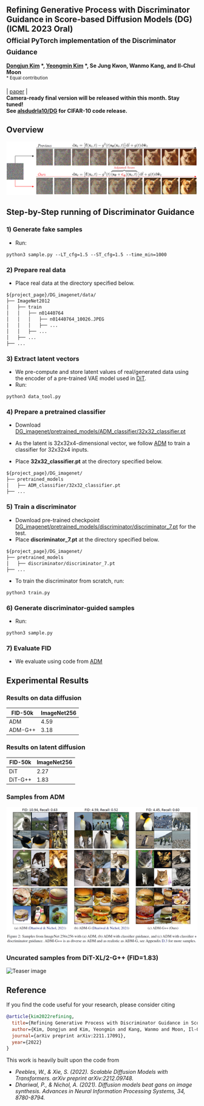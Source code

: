 ## Refining Generative Process with Discriminator Guidance in Score-based Diffusion Models (DG) (ICML 2023 Oral) <br><sub>Official PyTorch implementation of the Discriminator Guidance </sub>
**[Dongjun Kim](https://sites.google.com/view/dongjun-kim) \*, [Yeongmin Kim](https://sites.google.com/view/yeongmin-space/%ED%99%88) \*, Se Jung Kwon, Wanmo Kang, and Il-Chul Moon**   
<sup> * Equal contribution </sup> <br>

| [paper](https://arxiv.org/abs/2211.17091) |  <br>
**Camera-ready final version will be released within this month. Stay tuned!** <br>
**See [alsdudrla10/DG](https://github.com/alsdudrla10/DG) for CIFAR-10 code release.** <br>

## Overview
![Teaser image](./figures/Figure1_v2.PNG)

## Step-by-Step running of Discriminator Guidance

### 1) Generate fake samples
  - Run:
  ```
  python3 sample.py --LT_cfg=1.5 --ST_cfg=1.5 --time_min=1000
   ```
### 2) Prepare real data
  - Place real data at the directory specified below.
  ```
  ${project_page}/DG_imagenet/data/
  ├── ImageNet2012
  │   ├── train
  │   │   ├── n01440764
  │   │   │   ├── n01440764_10026.JPEG
  │   │   │   ├── ...
  │   │   ├── ...
  │   ├── ...
  ├── ...
  ```

### 3) Extract latent vectors
  - We pre-compute and store latent values of real/generated data using the encoder of a pre-trained VAE model used in [DiT](https://github.com/facebookresearch/DiT).
  - Run:
  ```
  python3 data_tool.py
  ```

### 4) Prepare a pretrained classifier
  - Download [DG_imagenet/pretrained_models/ADM_classifier/32x32_classifier.pt](https://drive.google.com/drive/folders/1yxjvfIW6HvLSJHACkC5-5U46Mny81SSI)
  - As the latent is 32x32x4-dimensional vector, we follow [ADM](https://github.com/openai/guided-diffusion) to train a classifier for 32x32x4 inputs.

  - Place **32x32_classifier.pt** at the directory specified below.
  ```
  ${project_page}/DG_imagenet/
  ├── pretrained_models
  │   ├── ADM_classifier/32x32_classifier.pt
  ├── ...
  ```

### 5) Train a discriminator
  - Download pre-trained checkpoint [DG_imagenet/pretrained_models/discriminator/discriminator_7.pt](https://drive.google.com/drive/folders/1-2ytbvo7yG2X3Z65XNugBhPRKangvZgg) for the test.
  - Place **discriminator_7.pt** at the directory specified below.
  ```
  ${project_page}/DG_imagenet/
  ├── pretrained_models
  │   ├── discriminator/discriminator_7.pt
  ├── ...
  ```
  - To train the discriminator from scratch, run:
  ```
  python3 train.py
  ```

### 6) Generate discriminator-guided samples
  - Run:
  ```
  python3 sample.py
  ```
### 7) Evaluate FID
   - We evaluate using code from [ADM](https://github.com/openai/guided-diffusion)

## Experimental Results

### Results on data diffusion
|FID-50k |ImageNet256|
|------------|------------|
|ADM|4.59|
|ADM-G++|3.18|

### Results on latent diffusion
|FID-50k|ImageNet256|
|------------|------------|
|DiT|2.27|
|DiT-G++|1.83|


### Samples from ADM
![Teaser image](./figures/Figure2_v2.PNG)

### Uncurated samples from DiT-XL/2-G++ (FID=1.83)
![Teaser image](./figures/figure5.png)

## Reference
If you find the code useful for your research, please consider citing
```bib
@article{kim2022refining,
  title={Refining Generative Process with Discriminator Guidance in Score-based Diffusion Models},
  author={Kim, Dongjun and Kim, Yeongmin and Kang, Wanmo and Moon, Il-Chul},
  journal={arXiv preprint arXiv:2211.17091},
  year={2022}
}
```
This work is heavily built upon the code from
 - *Peebles, W., & Xie, S. (2022). Scalable Diffusion Models with Transformers. arXiv preprint arXiv:2212.09748.*
 - *Dhariwal, P., & Nichol, A. (2021). Diffusion models beat gans on image synthesis. Advances in Neural Information Processing Systems, 34, 8780-8794.*

